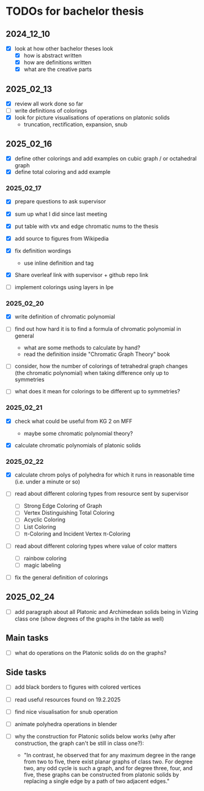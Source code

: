 # TODOs for bachelor thesis

## 2024_12_10

- [x] look at how other bachelor theses look
  - [x] how is abstract written
  - [x] how are definitions written
  - [x] what are the creative parts

## 2025_02_13

- [x] review all work done so far
- [ ] write definitions of colorings
- [x] look for picture visualisations of operations on platonic solids 
  - truncation, rectification, expansion, snub

## 2025_02_16

- [x] define other colorings and add examples on cubic graph / or octahedral graph
- [x] define total coloring and add example

### 2025_02_17

- [x] prepare questions to ask supervisor
- [x] sum up what I did since last meeting
- [x] put table with vtx and edge chromatic nums to the thesis

- [x] add source to figures from Wikipedia
- [x] fix definition wordings
  - use inline definition and tag
- [x] Share overleaf link with supervisor + github repo link
- [ ] implement colorings using layers in Ipe

### 2025_02_20

- [x] write definition of chromatic polynomial
- [ ] find out how hard it is to find a formula of chromatic polynomial in general
  - what are some methods to calculate by hand?
  - read the definition inside "Chromatic Graph Theory" book

- [ ] consider, how the number of colorings of tetrahedral graph changes (the chromatic polynomial) when taking difference only up to symmetries
- [ ] what does it mean for colorings to be different up to symmetries?

### 2025_02_21

- [x] check what could be useful from KG 2 on MFF 
  - maybe some chromatic polynomial theory?

- [x] calculate chromatic polynomials of platonic solids

### 2025_02_22

- [x] calculate chrom polys of polyhedra for which it runs in reasonable time (i.e. under a minute or so)

- [ ] read about different coloring types from resource sent by supervisor
  - [ ] Strong Edge Coloring of Graph
  - [ ] Vertex Distinguishing Total Coloring
  - [ ] Acyclic Coloring
  - [ ] List Coloring
  - [ ] π-Coloring and Incident Vertex π-Coloring

- [ ] read about different coloring types where value of color matters
  - [ ] rainbow coloring
  - [ ] magic labeling

- [ ] fix the general definition of colorings

## 2025_02_24

- [ ] add paragraph about all Platonic and Archimedean solids being in Vizing class one (show degrees of the graphs in the table as well)

## Main tasks

- [ ] what do operations on the Platonic solids do on the graphs?

## Side tasks

- [ ] add black borders to figures with colored vertices

- [ ] read useful resources found on 19.2.2025

- [ ] find nice visualisation for snub operation

- [ ] animate polyhedra operations in blender

- [ ] why the construction for Platonic solids below works (why after construction, the graph can't be still in class one?):
  - "In contrast, he observed that for any maximum degree in the range from two to five, there exist planar graphs of class two. For degree two, any odd cycle is such a graph, and for degree three, four, and five, these graphs can be constructed from platonic solids by replacing a single edge by a path of two adjacent edges."